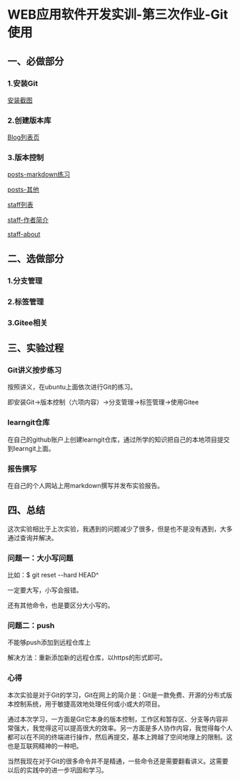 # WEB应用软件开发实训-第三次作业-Git使用
## 一、必做部分
### 1.安装Git
[安装截图](http://note.youdao.com/s/7bFNu0yH)

### 2.创建版本库
[Blog列表页](http://note.youdao.com/s/Kppqcscz)

### 3.版本控制
[posts-markdown练习](http://note.youdao.com/s/2p6FdrbS)

[posts-其他](http://note.youdao.com/s/3kWeLVyb)

[staff列表](http://note.youdao.com/s/5BeboaF6)

[staff-作者简介](http://note.youdao.com/s/LmnM6Kcu)

[staff-about](http://note.youdao.com/s/FxTy8ewV)

## 二、选做部分
### 1.分支管理

### 2.标签管理

### 3.Gitee相关

## 三、实验过程
### Git讲义按步练习
按照讲义，在ubuntu上面依次进行Git的练习。

即安装Git->版本控制（六项内容）->分支管理->标签管理->使用Gitee

### learngit仓库
在自己的github账户上创建learngit仓库，通过所学的知识把自己的本地项目提交到learngit上面。

### 报告撰写
在自己的个人网站上用markdown撰写并发布实验报告。

## 四、总结
这次实验相比于上次实验，我遇到的问题减少了很多，但是也不是没有遇到，大多通过查询并解决。
### 问题一：大小写问题
比如：$ git reset --hard HEAD^

一定要大写，小写会报错。

还有其他命令，也是要区分大小写的。

### 问题二：push
不能够push添加到远程仓库上

解决方法：重新添加新的远程仓库，以https的形式即可。

### 心得
本次实验是对于Git的学习，Git在网上的简介是：Git是一款免费、开源的分布式版本控制系统，用于敏捷高效地处理任何或小或大的项目。

通过本次学习，一方面是Git它本身的版本控制，工作区和暂存区、分支等内容非常强大，我觉得这可以提高很大的效率。另一方面是多人协作内容，我觉得每个人都可以在不同的终端进行操作，然后再提交，基本上跨越了空间地理上的限制。这也是互联网精神的一种吧。

当然我现在对于Git的很多命令并不是精通，一些命令还是需要翻看讲义。这需要以后的实践中的进一步巩固和学习。



